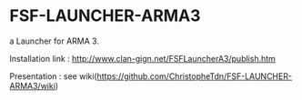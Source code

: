 FSF-LAUNCHER-ARMA3
==================

a Launcher for ARMA 3. 

Installation link : http://www.clan-gign.net/FSFLauncherA3/publish.htm

Presentation : see wiki(https://github.com/ChristopheTdn/FSF-LAUNCHER-ARMA3/wiki)
